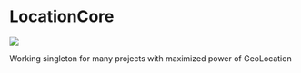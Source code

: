 # LocationCore

![](https://img.shields.io/badge/swift-3.0-green.svg)


Working singleton for many projects with maximized power of GeoLocation
